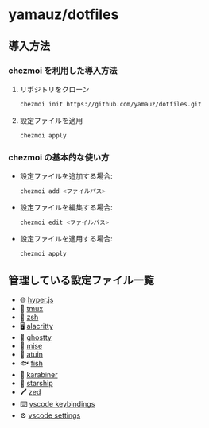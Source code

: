 # yamauz/dotfiles

## 導入方法

### chezmoi を利用した導入方法

1. リポジトリをクローン

   ```sh
   chezmoi init https://github.com/yamauz/dotfiles.git
   ```

2. 設定ファイルを適用
   ```sh
   chezmoi apply
   ```

### chezmoi の基本的な使い方

- 設定ファイルを追加する場合:

  ```sh
  chezmoi add <ファイルパス>
  ```

- 設定ファイルを編集する場合:

  ```sh
  chezmoi edit <ファイルパス>
  ```

- 設定ファイルを適用する場合:
  ```sh
  chezmoi apply
  ```

## 管理している設定ファイル一覧

- 🌐 [hyper.js](dot_hyper.js)
- 🔧 [tmux](dot_tmux.conf)
- 🐚 [zsh](dot_zshrc)
- 🖥️ [alacritty](private_dot_config/alacritty/alacritty.yml)
- 👻 [ghostty](private_dot_config/ghostty/config)
- 📝 [mise](private_dot_config/mise/config.toml)
- 🐢 [atuin](private_dot_config/private_atuin/private_config.toml)
- 🐟 [fish](private_dot_config/private_fish/config.fish)
- 🎹 [karabiner](private_dot_config/private_karabiner/private_karabiner.json)
- 🚀 [starship](private_dot_config/starship.toml)
- 🖊️ [zed](private_dot_config/zed/keymap.json)
- ⌨️ [vscode keybindings](private_Library/private_Application%20Support/private_code/user/keybindings.json)
- ⚙️ [vscode settings](private_Library/private_Application%20Support/private_code/user/settings.json)
